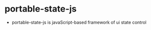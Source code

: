 portable-state-js
=================
* portable-state-js is javaScript-based framework of ui state control
